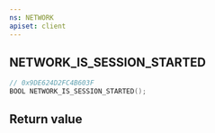 ```yaml
---
ns: NETWORK
apiset: client
---
```

## NETWORK_IS_SESSION_STARTED

```c
// 0x9DE624D2FC4B603F
BOOL NETWORK_IS_SESSION_STARTED();
```



## Return value